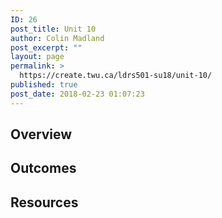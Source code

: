 ```yaml
---
ID: 26
post_title: Unit 10
author: Colin Madland
post_excerpt: ""
layout: page
permalink: >
  https://create.twu.ca/ldrs501-su18/unit-10/
published: true
post_date: 2018-02-23 01:07:23
---
```

## Overview

## Outcomes

## Resources